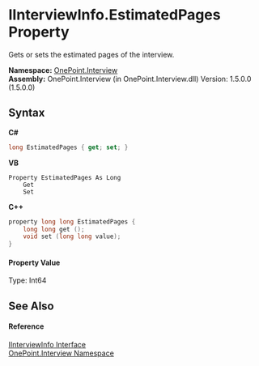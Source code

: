 # IInterviewInfo.EstimatedPages Property 
 

Gets or sets the estimated pages of the interview.

**Namespace:**&nbsp;<a href="N_OnePoint_Interview">OnePoint.Interview</a><br />**Assembly:**&nbsp;OnePoint.Interview (in OnePoint.Interview.dll) Version: 1.5.0.0 (1.5.0.0)

## Syntax

**C#**<br />
``` C#
long EstimatedPages { get; set; }
```

**VB**<br />
``` VB
Property EstimatedPages As Long
	Get
	Set
```

**C++**<br />
``` C++
property long long EstimatedPages {
	long long get ();
	void set (long long value);
}
```


#### Property Value
Type: Int64

## See Also


#### Reference
<a href="T_OnePoint_Interview_IInterviewInfo">IInterviewInfo Interface</a><br /><a href="N_OnePoint_Interview">OnePoint.Interview Namespace</a><br />